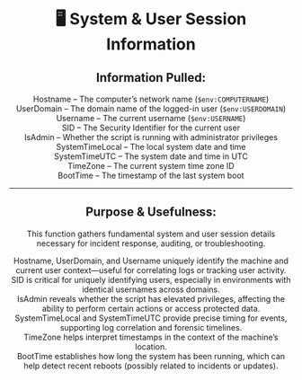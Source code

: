 <div align="center">

# 🖥️ System & User Session Information

## **Information Pulled:**  
Hostname – The computer’s network name (`$env:COMPUTERNAME`)  
UserDomain – The domain name of the logged-in user (`$env:USERDOMAIN`)  
Username – The current username (`$env:USERNAME`)  
SID – The Security Identifier for the current user  
IsAdmin – Whether the script is running with administrator privileges  
SystemTimeLocal – The local system date and time  
SystemTimeUTC – The system date and time in UTC  
TimeZone – The current system time zone ID  
BootTime – The timestamp of the last system boot  

---

## **Purpose & Usefulness:**  
This function gathers fundamental system and user session details necessary for incident response, auditing, or troubleshooting.

Hostname, UserDomain, and Username uniquely identify the machine and current user context—useful for correlating logs or tracking user activity.  
SID is critical for uniquely identifying users, especially in environments with identical usernames across domains.  
IsAdmin reveals whether the script has elevated privileges, affecting the ability to perform certain actions or access protected data.  
SystemTimeLocal and SystemTimeUTC provide precise timing for events, supporting log correlation and forensic timelines.  
TimeZone helps interpret timestamps in the context of the machine’s location.  
BootTime establishes how long the system has been running, which can help detect recent reboots (possibly related to incidents or updates).

</div>
